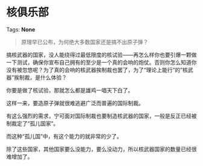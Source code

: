 # 核俱乐部

Tags: **None**

> 原理早已公布，为何绝大多数国家还是搞不出原子弹？



搞核武器的国家，没人能绕得过最低限度的核试验——再怎么样你也要引爆一颗做一下测试，确保你宣布自己拥有的至少是一个真的会响的炮仗。否则你怎么知道你没有被忽悠呢？为了真的会响的核武器挨制裁也罢了，为了“理论上能行”的“核武器”挨制裁，是什么体验？

你要是做了核试验，那就怎么都是雄鸡一唱天下白了。

  


  


这样一来，要造原子弹就很难逃避广泛而普遍的国际制裁。

有这么强烈的需求，宁可面对国际制裁也要制造核武器的国家，一般是反正已经被制裁定了“孤儿国家”。

而这种“孤儿国”中，有这个能力的就非常的少了。

除了这些国家，其他国家要么没能力，要么没动力，所以核武器国家的数量已经很难增加了。



